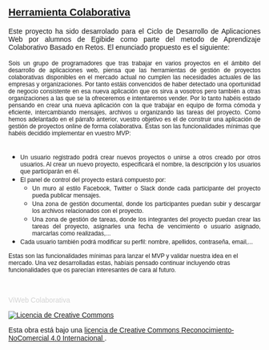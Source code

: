 <h2>
	<u><span style="font-size:20px;"><span style="font-family:arial,helvetica,sans-serif;">Herramienta Colaborativa</span></span></u></h2>
<div style="text-align: justify;">
	<span style="font-family:arial,helvetica,sans-serif;">Este proyecto ha sido desarrolado para el Ciclo de Desarrollo de Aplicaciones Web por alumnos de Egibide como parte del metodo de Aprendizaje Colaborativo Basado en Retos. El e</span><span style="font-family: arial, helvetica, sans-serif;">nunciado propuesto es el siguiente:</span></div>
<div style="text-align: justify;">
	&nbsp;</div>
<div style="text-align: justify;">
	<span style="font-size:12px;"><span style="font-family:arial,helvetica,sans-serif;">Sois un grupo de programadores que tras trabajar en varios proyectos en el &aacute;mbito del desarrollo de aplicaciones web, piensa que las herramientas de gesti&oacute;n de proyectos colaborativas disponibles en el mercado actual no cumplen las necesidades actuales de las empresas y organizaciones. Por tanto est&aacute;is convencidos de haber detectado una oportunidad de negocio consistente en esa nueva aplicaci&oacute;n que os sirva a vosotros pero tambi&eacute;n a otras organizaciones a las que se la ofreceremos e intentaremos vender. Por lo tanto hab&eacute;is estado pensando en crear una nueva aplicaci&oacute;n con la que trabajar en equipo de forma c&oacute;moda y eficiente, intercambiando mensajes, archivos u organizando las tareas del proyecto. Como hemos adelantado en el p&aacute;rrafo anterior, vuestro objetivo es el de construir una aplicaci&oacute;n de gesti&oacute;n de proyectos online de forma colaborativa. &Eacute;stas son las funcionalidades m&iacute;nimas que hab&eacute;is decidido implementar en vuestro MVP:</span></span></div>
<div style="text-align: justify;">
	&nbsp;</div>
<ul>
<li style="text-align: justify;"><span style="font-size:12px;"><span style="font-family:arial,helvetica,sans-serif;">Un usuario registrado podr&aacute; crear nuevos proyectos o unirse a otros creado por otros usuarios. Al crear un nuevo proyecto, especificar&aacute; el nombre, la descripci&oacute;n y los usuarios que participar&aacute;n en &eacute;l.</span></span></li>
<li style="text-align: justify;"><span style="font-size:12px;"><span style="font-family:arial,helvetica,sans-serif;">El panel de control del proyecto estar&aacute; compuesto por:</span></span><ul>
<li style="text-align: justify;"><span style="font-size:12px;"><span style="font-family:arial,helvetica,sans-serif;">Un muro al estilo Facebook, Twitter o Slack donde cada participante del proyecto pueda publicar mensajes.</span></span></li>
<li style="text-align: justify;"><span style="font-size:12px;"><span style="font-family:arial,helvetica,sans-serif;">Una zona de gesti&oacute;n documental, donde los participantes puedan subir y descargar los archivos relacionados con el proyecto.</span></span></li>
<li style="text-align: justify;"><span style="font-size:12px;"><span style="font-family:arial,helvetica,sans-serif;">Una zona de gesti&oacute;n de tareas, donde los integrantes del proyecto puedan crear las tareas del proyecto, asignarles una fecha de vencimiento o usuario asignado, marcarlas como realizadas,...</span></span></li>
</ul>
</li>
<li style="text-align: justify;"><span style="font-size:12px;"><span style="font-family:arial,helvetica,sans-serif;">Cada usuario tambi&eacute;n podr&aacute; modificar su perfil: nombre, apellidos, contrase&ntilde;a, email,...</span></span></li>
</ul>
<p><span style="font-size:12px;"><span style="font-family:arial,helvetica,sans-serif;">Estas son las funcionalidades m&iacute;nimas para lanzar el MVP y validar nuestra idea en el mercado. Una vez desarrolladas estas, hab&iacute;ais pensado continuar incluyendo otras funcionalidades que os parec&iacute;an interesantes de cara al futuro.</span></span></p>
<p>&nbsp;</p>
<p style="color:#d3d3d3;"><span style="font-family:arial,helvetica,sans-serif;">ViWeb Colaborativa</span></p>
<p><span style="font-family:arial,helvetica,sans-serif;"><a href="http://creativecommons.org/licenses/by-nc/4.0/" rel="license"> <img alt="Licencia de Creative Commons" src="https://i.creativecommons.org/l/by-nc/4.0/88x31.png" style="border-width:0" /></a></span></p>
<p><span style="font-family:arial,helvetica,sans-serif;">Esta obra est&aacute; bajo una <a href="http://creativecommons.org/licenses/by-nc/4.0/" rel="license"> licencia de Creative Commons Reconocimiento-NoComercial 4.0 Internacional </a>.</span></p>
